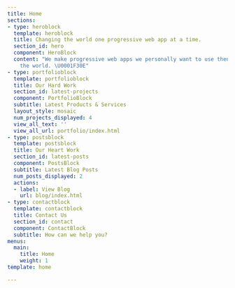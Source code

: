 ```yaml
---
title: Home
sections:
- type: heroblock
  template: heroblock
  title: Changing the world one progressive web app at a time.
  section_id: hero
  component: HeroBlock
  content: "We make progressive web apps we personally want to use then share it to
    the world. \U0001F30E"
- type: portfolioblock
  template: portfolioblock
  title: Our Hard Work
  section_id: latest-projects
  component: PortfolioBlock
  subtitle: Latest Products & Services
  layout_style: mosaic
  num_projects_displayed: 4
  view_all_text: ''
  view_all_url: portfolio/index.html
- type: postsblock
  template: postsblock
  title: Our Heart Work
  section_id: latest-posts
  component: PostsBlock
  subtitle: Latest Blog Posts
  num_posts_displayed: 2
  actions:
  - label: View Blog
    url: blog/index.html
- type: contactblock
  template: contactblock
  title: Contact Us
  section_id: contact
  component: ContactBlock
  subtitle: How can we help you?
menus:
  main:
    title: Home
    weight: 1
template: home

---
```

